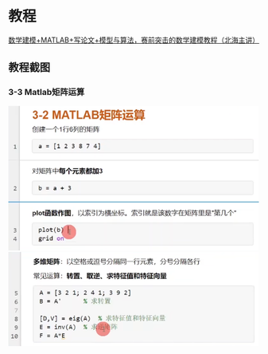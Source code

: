 # 教程
[数学建模+MATLAB+写论文+模型与算法，赛前突击的数学建模教程（北海主讲）](https://www.bilibili.com/video/BV1Rq4y1S7S8)
## 教程截图
### 3-3 Matlab矩阵运算
![alt text](.assets_IMG/note/image.png)  
![alt text](.assets_IMG/note/image-1.png)  




